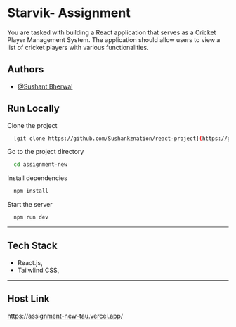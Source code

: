

# Starvik- Assignment
You are tasked with building a React application that serves as a Cricket Player Management
System. The application should allow users to view a list of cricket players with various
functionalities.
## Authors

- [@Sushant Bherwal](https://www.github.com/sushankznation)

## Run Locally

Clone the project

```bash
  [git clone https://github.com/Sushankznation/react-project](https://github.com/Sushankznation/assignment-new)
```

Go to the project directory

```bash
  cd assignment-new
```

Install dependencies

```bash
  npm install
```

Start the server

```bash
  npm run dev
```
-----
## Tech Stack

- React.js,
- Tailwlind CSS,
-----

## Host Link 
https://assignment-new-tau.vercel.app/
```
```

